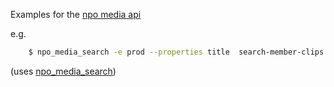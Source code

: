 Examples for the [npo media api](https://rs.poms.omroep.nl/v1/docs/api/#!/media)

e.g.
```bash
    $ npo_media_search -e prod --properties title  search-member-clips.json | jq . | head -100
```
(uses [npo_media_search](https://github.com/npo-poms/pyapi/blob/master/bin/npo_media_search))
